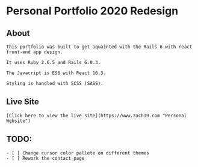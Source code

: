 # Personal Portfolio 2020 Redesign

## About

	This portfolio was built to get aquainted with the Rails 6 with react front-end app design.

	It uses Ruby 2.6.5 and Rails 6.0.3.

	The Javacript is ES6 with React 16.3.

	Styling is handled with SCSS (SASS).

## Live Site
	[Click here to view the live site](https://www.zach19.com "Personal Website")

## TODO:
	- [ ] Change cursor color pallete on different themes
	- [ ] Rework the contact page
